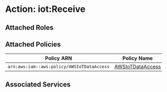 # Action: iot:Receive

## Attached Roles

## Attached Policies

| Policy ARN | Policy Name |
|------------|-------------|
| `arn:aws:iam::aws:policy/AWSIoTDataAccess` | [AWSIoTDataAccess](../policies.md#awsiotdataaccess) |

## Associated Services

